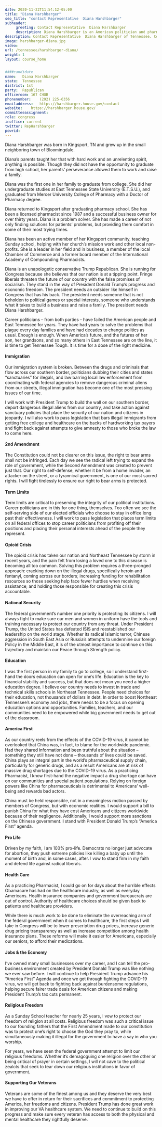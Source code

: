 ```yaml
---
date: 2020-11-22T11:54:12-05:00
title: "Diana Harshbarger"
seo_title: "contact Representative  Diana Harshbarger"
subheader:
     greeting: Contact Representative  Diana Harshbarger 
     description: Diana Harshbarger is an American politician and pharmacist from the state of Tennessee. A Republican, she is a member of the United States House of Representatives representing Tennessee's 1st congressional district.
description: Contact Representative  Diana Harshbarger of Tennessee. Contact information for Diana Harshbarger includes email address, phone number, and mailing address.
image: harshbarger-diana.jpg
video: 
url: /tennessee/harshbarger-diana/
weight: 1
layout: course_home


####candidate
name:	Diana Harshbarger
state:	Tennessee
district: 1st
party:	Republican
officeroom:	167 CHOB
phonenumber:	(202) 225-6356	
emailaddress:	https://harshbarger.house.gov/contact
website:	https://harshbarger.house.gov/
committeeassignment: 
role: congress
inoffice: current
twitter: RepHarshbarger
powrid: 
---
```


Diana Harshbarger was born in Kingsport, TN and grew up in the small neighboring town of Bloomingdale.

Diana’s parents taught her that with hard work and an unrelenting spirit, anything is possible. Though they did not have the opportunity to graduate from high school, her parents’ perseverance allowed them to work and raise a family.

Diana was the first one in her family to graduate from college. She did her undergraduate studies at East Tennessee State University (E.T.S.U.), and graduated from Mercer University College of Pharmacy with a Doctor of Pharmacy degree.

Diana returned to Kingsport after graduating pharmacy school. She has been a licensed pharmacist since 1987 and a successful business owner for over thirty years. Diana is a problem solver. She has made a career of not only finding solutions for patients’ problems, but providing them comfort in some of their most trying times.

Diana has been an active member of her Kingsport community, teaching Sunday school, helping with her church’s mission work and other local non-profits. She is a leader in her field and in business, a member of the local Chamber of Commerce and a former board member of the International Academy of Compounding Pharmacists.

Diana is an unapologetic conservative Trump Republican. She is running for Congress because she believes that our nation is at a tipping point. Fringe liberals threaten the future of our country with the false promises of socialism. They stand in the way of President Donald Trump’s progress and economic freedom. The president needs an outsider like himself in Congress that has his back. The president needs someone that is not beholden to political games or special interests, someone who understands what it takes to build a business and raise a family. The president needs Diana Harshbarger.

Career politicians – from both parties – have failed the American people and East Tennessee for years. They have had years to solve the problems that plague every day families and have had decades to change politics as usual. Enough is enough. When America’s future, and the futures of her son, her grandsons, and so many others in East Tennessee are on the line, it is time to get Tennessee Tough. It is time for a dose of the right medicine.

#### Immigration
Our immigration system is broken. Between the drugs and criminals that flow across our southern border, politicians dubbing their cities and states “sanctuaries” for illegals, and law barring local law enforcement from coordinating with federal agencies to remove dangerous criminal aliens from our streets, illegal immigration has become one of the most pressing issues of our time. 

I will work with President Trump to build the wall on our southern border, deport dangerous illegal aliens from our country, and take action against sanctuary policies that place the security of our nation and citizens in jeopardy. I will also work to pass legislation that bars illegal immigrants from getting free college and healthcare on the backs of hardworking tax payers and fight back against attempts to give amnesty to those who broke the law to come here.

#### 2nd Amendment
The Constitution could not be clearer on this issue, the right to bear arms shall not be infringed. Each day we see the radical left trying to expand the role of government, while the Second Amendment was created to prevent just that. Our right to self-defense, whether it be from a home invader, an attacker on the street, or a tyrannical government, is one of our most sacred rights. I will fight tirelessly to ensure our right to bear arms is protected. 

#### Term Limits
Term limits are critical to preserving the integrity of our political institutions. Career politicians are in this for one thing, themselves. Too often we see the self-serving side of our elected officials who choose to stay in office long past their effectiveness. I will work to pass legislation that places term limits on all federal offices to stop career politicians from profiting off their positions and placing their personal interests ahead of the people they represent. 

#### Opioid Crisis
The opioid crisis has taken our nation and Northeast Tennessee by storm in recent years, and the pain felt from losing a loved one to this disease is becoming all too common. Solving this problem requires a three-pronged approach: cracking down on the illegal drugs, specifically heroin and fentanyl, coming across our borders; increasing funding for rehabilitation resources so those seeking help face fewer hurdles when receiving assistance; and holding those responsible for creating this crisis accountable. 

#### National Security
The federal government’s number one priority is protecting its citizens. I will always fight to make sure our men and women in uniform have the tools and training necessary to protect our country from any threat. Under President Trump, the United States has defeated ISIS and reestablished our leadership on the world stage. Whether its radical Islamic terror, Chinese aggression in South East Asia or Russia’s attempts to undermine our foreign Policy in the Middle East, it is of the utmost importance to continue on this trajectory and maintain our Peace through Strength policy. 

#### Education
I was the first person in my family to go to college, so I understand first-hand the doors education can open for one’s life. Education is the key to financial stability and success, but that does not mean you need a higher education degree. I believe our country needs to invest in trade and technical skills schools in Northeast Tennessee. People need choices for their education, not thousands of dollars in debt. In order to boost Northeast Tennessee’s economy and jobs, there needs to be a focus on opening education options and opportunities. Families, teachers, and our communities need to be empowered while big government needs to get out of the classroom.

#### America First
As our country reels from the effects of the COVID-19 virus, it cannot be overlooked that China was, in fact, to blame for the worldwide pandemic. Had they shared information and been truthful about the situation – something they still have not done – thousands of lives could be saved. China plays an integral part in the world’s pharmaceutical supply chain, particularly for generic drugs, and as a result Americans are at risk of massive drug shortages due to the COVID-19 virus.  As a practicing Pharmacist, I know first-hand the negative impact a drug shortage can have on our communities and special patient populations. Relying on foreign powers like China for pharmaceuticals is detrimental to Americans’ well-being and rewards bad actors. 

China must be held responsible, not in a meaningless motion passed by members of Congress, but with economic realities. I would support a bill to punish China for what they have cost Americans and citizens worldwide because of their negligence. Additionally, I would support more sanctions on the Chinese government. I stand with President Donald Trump’s “America First” agenda.

#### Pro Life
Driven by my faith, I am 100% pro-life. Democrats no longer just advocate for abortion, they push extreme policies like killing a baby up until the moment of birth and, in some cases, after. I vow to stand firm in my faith and defend life against radical liberals.

#### Health Care
As a practicing Pharmacist, I could go on for days about the horrible effects Obamacare has had on the healthcare industry, as well as everyday Americans. Health insurance companies and government bureaucrats are out of control. Authority of healthcare choices should be given back to patients and healthcare providers. 

While there is much work to be done to eliminate the overreaching arm of the federal government when it comes to healthcare, the first steps I will take in Congress will be to lower prescription drug prices, increase generic drug pricing transparency as well as increase competition among health insurance plans. These reforms will make it easier for Americans, especially our seniors, to afford their medications.

#### Jobs & the Economy
I’ve owned many small businesses over my career, and I can tell the pro-business environment created by President Donald Trump was like nothing we ever saw before. I will continue to help President Trump advance his “America First” Agenda and once we get through fighting the COVID-19 virus, we will get back to fighting back against burdensome regulations, helping secure fairer trade deals for American citizens and making President Trump’s tax cuts permanent. 

#### Religious Freedom
As a Sunday School teacher for nearly 25 years, I vow to protect our freedom of religion at all costs. Religious freedom was such a critical issue to our founding fathers that the First Amendment made to our constitution was to protect one’s right to choose the God they pray to, while simultaneously making it illegal for the government to have a say in who you worship. 

For years, we have seen the federal government attempt to limit our religious freedoms. Whether it’s demagoguing one religion over the other or being critical of prayer in certain settings, I will not cave to the political zealots that seek to tear down our religious institutions in favor of government. 

#### Supporting Our Veterans
Veterans are some of the finest among us and they deserve the very best we have to offer in return for their sacrifices and commitment to protecting America, her freedoms and citizens. President Trump has done great work in improving our VA healthcare system. We need to continue to build on this progress and make sure every veteran has access to both the physical and mental healthcare they rightfully deserve. 